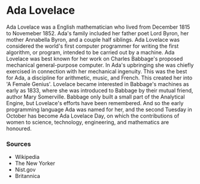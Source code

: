 # Ada Lovelace
Ada Lovelace was a English mathematician who lived from December 1815 to Novemeber 1852. Ada's family included her father poet Lord Byron, her mother Annabella Byron, and a couple half siblings. Ada Lovelace was considered the world's first computer programmer for writing the first algorithm, or program, intended to be carried out by a machine. Ada Lovelace was best known for her work on Charles Babbage's proposed mechanical general-purpose computer. In Ada's upbringing she was chiefly exercised in connection with her mechanical ingenuity. This was the best for Ada, a discipline for arithmetic, music, and French. This created her into 'A Female Genius'. Lovelace became interested in Babbage's machines as early as 1833, where she was introduced to Babbage by their mutual friend, author Mary Somerville. Babbage only built a small part of the Analytical Engine, but Lovelace's efforts have been remembered. And so the early programming language Ada was named for her, and the second Tuesday in October has become Ada Lovelace Day, on which the contributions of women to science, technology, engineering, and mathematics are honoured.



### Sources
- Wikipedia
- The New Yorker
- Nist.gov
- Britannica